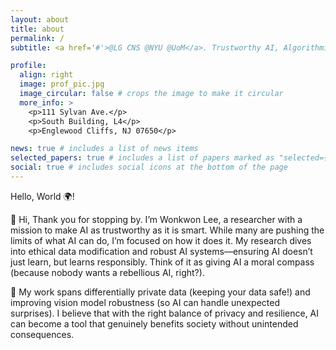 ```yaml
---
layout: about
title: about
permalink: /
subtitle: <a href='#'>@LG CNS @NYU @UoM</a>. Trustworthy AI, Algorithmic Fairness, Interpretable AI

profile:
  align: right
  image: prof_pic.jpg
  image_circular: false # crops the image to make it circular
  more_info: >
    <p>111 Sylvan Ave.</p>
    <p>South Building, L4</p>
    <p>Englewood Cliffs, NJ 07650</p>

news: true # includes a list of news items
selected_papers: true # includes a list of papers marked as "selected={true}"
social: true # includes social icons at the bottom of the page
---
```


Hello, World 🌍!

👋 Hi, Thank you for stopping by. I’m Wonkwon Lee, a researcher with a mission to make AI as trustworthy as it is smart. While many are pushing the limits of what AI can do, I’m focused on how it does it. My research dives into ethical data modification and robust AI systems—ensuring AI doesn’t just learn, but learns responsibly. Think of it as giving AI a moral compass (because nobody wants a rebellious AI, right?).

🔐 My work spans differentially private data (keeping your data safe!) and improving vision model robustness (so AI can handle unexpected surprises). I believe that with the right balance of privacy and resilience, AI can become a tool that genuinely benefits society without unintended consequences.

<!--
Write your biography here. Tell the world about yourself. Link to your favorite [subreddit](http://reddit.com). You can put a picture in, too. The code is already in, just name your picture `prof_pic.jpg` and put it in the `img/` folder.

Put your address / P.O. box / other info right below your picture. You can also disable any of these elements by editing `profile` property of the YAML header of your `_pages/about.md`. Edit `_bibliography/papers.bib` and Jekyll will render your [publications page](/al-folio/publications/) automatically.

Link to your social media connections, too. This theme is set up to use [Font Awesome icons](https://fontawesome.com/) and [Academicons](https://jpswalsh.github.io/academicons/), like the ones below. Add your Facebook, Twitter, LinkedIn, Google Scholar, or just disable all of them. -->
